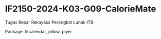 # IF2150-2024-K03-G09-CalorieMate
Tugas Besar Rekayasa Perangkat Lunak ITB


Package: tkcalendar, pillow, plyer